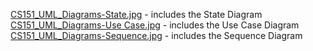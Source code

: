[CS151_UML_Diagrams-State.jpg](https://github.com/ThanhNLN/CS151-Project/blob/bcdf1d8b4eae313a3a47652ad41fa9fc3f3b15cb/diagrams/CS151_UML_Diagrams-State.jpg) - includes the State Diagram
[CS151_UML_Diagrams-Use Case.jpg](https://github.com/ThanhNLN/CS151-Project/blob/bcdf1d8b4eae313a3a47652ad41fa9fc3f3b15cb/diagrams/CS151_UML_Diagrams-Use%20Case%20.jpg) - includes the Use Case Diagram
[CS151_UML_Diagrams-Sequence.jpg](https://github.com/ThanhNLN/CS151-Project/blob/0a9c36da37ebe00408d08d9816a56f817d4c83a0/diagrams/CS151_UML_Diagrams-Sequence.jpg) - includes the Sequence Diagram
